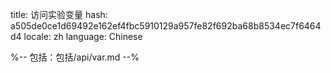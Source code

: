 title: 访问实验变量
hash: a505de0ce1d69492e162ef4fbc5910129a957fe82f692ba68b8534ec7f6464d4
locale: zh
language: Chinese

%-- 包括：包括/api/var.md --%